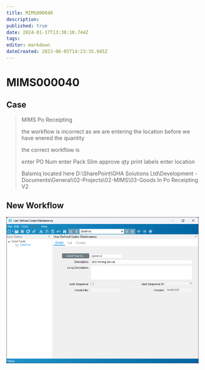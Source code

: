 ```yaml
---
title: MIMS000040
description: 
published: true
date: 2024-01-17T13:30:10.744Z
tags: 
editor: markdown
dateCreated: 2023-06-05T14:23:35.945Z
---
```


# MIMS000040

## Case
>MIMS Po Receipting
>
>the workflow is incorrect as we are entering the location before we have enered the quantity
>
>the correct workflow is
>
>enter PO Num
>enter Pack Slim
>approve qty
>print labels
>enter location
>
>Balsmiq located here
>D:\SharePoint\GHA Solutions Ltd\Development - Documents\General\02-Projects\02-MIMS\03-Goods In
Po Receipting V2

## New Workflow
![image.png](/image.png)
